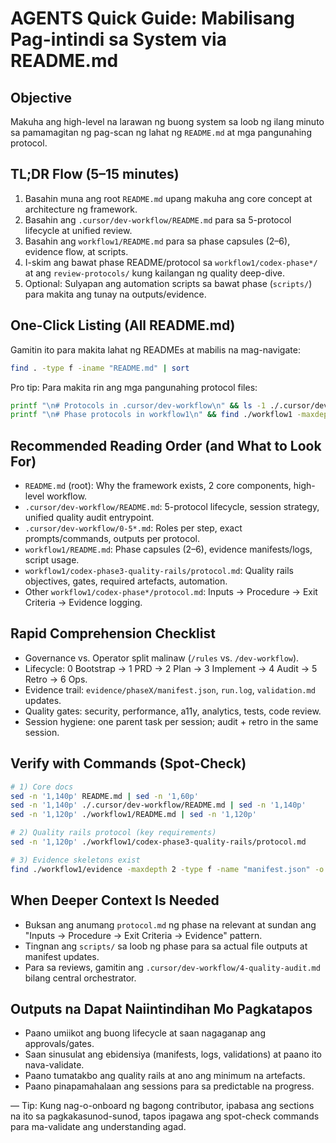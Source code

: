 # AGENTS Quick Guide: Mabilisang Pag-intindi sa System via README.md

## Objective
Makuha ang high-level na larawan ng buong system sa loob ng ilang minuto sa pamamagitan ng pag-scan ng lahat ng `README.md` at mga pangunahing protocol.

## TL;DR Flow (5–15 minutes)
1) Basahin muna ang root `README.md` upang makuha ang core concept at architecture ng framework.
2) Basahin ang `.cursor/dev-workflow/README.md` para sa 5-protocol lifecycle at unified review.
3) Basahin ang `workflow1/README.md` para sa phase capsules (2–6), evidence flow, at scripts.
4) I-skim ang bawat phase README/protocol sa `workflow1/codex-phase*/` at ang `review-protocols/` kung kailangan ng quality deep-dive.
5) Optional: Sulyapan ang automation scripts sa bawat phase (`scripts/`) para makita ang tunay na outputs/evidence.

## One-Click Listing (All README.md)
Gamitin ito para makita lahat ng READMEs at mabilis na mag-navigate:
```bash
find . -type f -iname "README.md" | sort
```

Pro tip: Para makita rin ang mga pangunahing protocol files:
```bash
printf "\n# Protocols in .cursor/dev-workflow\n" && ls -1 ./.cursor/dev-workflow/*.md 2>/dev/null
printf "\n# Phase protocols in workflow1\n" && find ./workflow1 -maxdepth 2 -type f -name "protocol.md" | sort
```

## Recommended Reading Order (and What to Look For)
- `README.md` (root): Why the framework exists, 2 core components, high-level workflow.
- `.cursor/dev-workflow/README.md`: 5-protocol lifecycle, session strategy, unified quality audit entrypoint.
- `.cursor/dev-workflow/0-5*.md`: Roles per step, exact prompts/commands, outputs per protocol.
- `workflow1/README.md`: Phase capsules (2–6), evidence manifests/logs, script usage.
- `workflow1/codex-phase3-quality-rails/protocol.md`: Quality rails objectives, gates, required artefacts, automation.
- Other `workflow1/codex-phase*/protocol.md`: Inputs → Procedure → Exit Criteria → Evidence logging.

## Rapid Comprehension Checklist
- Governance vs. Operator split malinaw (`/rules` vs. `/dev-workflow`).
- Lifecycle: 0 Bootstrap → 1 PRD → 2 Plan → 3 Implement → 4 Audit → 5 Retro → 6 Ops.
- Evidence trail: `evidence/phaseX/manifest.json`, `run.log`, `validation.md` updates.
- Quality gates: security, performance, a11y, analytics, tests, code review.
- Session hygiene: one parent task per session; audit + retro in the same session.

## Verify with Commands (Spot-Check)
```bash
# 1) Core docs
sed -n '1,140p' README.md | sed -n '1,60p'
sed -n '1,140p' ./.cursor/dev-workflow/README.md | sed -n '1,140p'
sed -n '1,120p' ./workflow1/README.md | sed -n '1,120p'

# 2) Quality rails protocol (key requirements)
sed -n '1,120p' ./workflow1/codex-phase3-quality-rails/protocol.md

# 3) Evidence skeletons exist
find ./workflow1/evidence -maxdepth 2 -type f -name "manifest.json" -o -name "validation.md" | sort
```

## When Deeper Context Is Needed
- Buksan ang anumang `protocol.md` ng phase na relevant at sundan ang "Inputs → Procedure → Exit Criteria → Evidence" pattern.
- Tingnan ang `scripts/` sa loob ng phase para sa actual file outputs at manifest updates.
- Para sa reviews, gamitin ang `.cursor/dev-workflow/4-quality-audit.md` bilang central orchestrator.

## Outputs na Dapat Naiintindihan Mo Pagkatapos
- Paano umiikot ang buong lifecycle at saan nagaganap ang approvals/gates.
- Saan sinusulat ang ebidensiya (manifests, logs, validations) at paano ito nava-validate.
- Paano tumatakbo ang quality rails at ano ang minimum na artefacts.
- Paano pinapamahalaan ang sessions para sa predictable na progress.

—
Tip: Kung nag-o-onboard ng bagong contributor, ipabasa ang sections na ito sa pagkakasunod-sunod, tapos ipagawa ang spot-check commands para ma-validate ang understanding agad.
